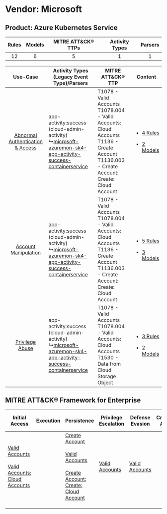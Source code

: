 Vendor: Microsoft
=================
Product: Azure Kubernetes Service
---------------------------------
| Rules | Models | MITRE ATT&CK® TTPs | Activity Types | Parsers |
|:-----:|:------:|:------------------:|:--------------:|:-------:|
|  12   |   6    |         5          |       1        |    1    |

|    Use-Case    | Activity Types (Legacy Event Type)/Parsers    | MITRE ATT&CK® TTP    | Content    |
|:----:| ---- | ---- | ---- |
| [Abnormal Authentication & Access](../../../UseCases/uc_abnormal_authentication_&_access.md) |  app-activity:success (cloud-admin-activity)<br> ↳[microsoft-azuremon-sk4-app-activity-success-containerservice](Ps/pC_microsoftazuremonsk4appactivitysuccesscontainerservice.md)<br> | T1078 - Valid Accounts<br>T1078.004 - Valid Accounts: Cloud Accounts<br>T1136 - Create Account<br>T1136.003 - Create Account: Create: Cloud Account<br> | [<ul><li>4 Rules</li></ul><ul><li>2 Models</li></ul>](RM/r_m_microsoft_azure_kubernetes_service_Abnormal_Authentication_&_Access.md) |
|    [Account Manipulation](../../../UseCases/uc_account_manipulation.md)    |  app-activity:success (cloud-admin-activity)<br> ↳[microsoft-azuremon-sk4-app-activity-success-containerservice](Ps/pC_microsoftazuremonsk4appactivitysuccesscontainerservice.md)<br> | T1078 - Valid Accounts<br>T1078.004 - Valid Accounts: Cloud Accounts<br>T1136 - Create Account<br>T1136.003 - Create Account: Create: Cloud Account<br> | [<ul><li>5 Rules</li></ul><ul><li>3 Models</li></ul>](RM/r_m_microsoft_azure_kubernetes_service_Account_Manipulation.md)    |
|    [Privilege Abuse](../../../UseCases/uc_privilege_abuse.md)    |  app-activity:success (cloud-admin-activity)<br> ↳[microsoft-azuremon-sk4-app-activity-success-containerservice](Ps/pC_microsoftazuremonsk4appactivitysuccesscontainerservice.md)<br> | T1078 - Valid Accounts<br>T1078.004 - Valid Accounts: Cloud Accounts<br>T1530 - Data from Cloud Storage Object<br>    | [<ul><li>3 Rules</li></ul><ul><li>2 Models</li></ul>](RM/r_m_microsoft_azure_kubernetes_service_Privilege_Abuse.md)    |

MITRE ATT&CK® Framework for Enterprise
--------------------------------------
| Initial Access                                                                                                                                             | Execution | Persistence                                                                                                                                                                                                                          | Privilege Escalation                                                | Defense Evasion                                                     | Credential Access | Discovery | Lateral Movement | Collection                                                                          | Command and Control | Exfiltration | Impact |
| ---------------------------------------------------------------------------------------------------------------------------------------------------------- | --------- | ------------------------------------------------------------------------------------------------------------------------------------------------------------------------------------------------------------------------------------ | ------------------------------------------------------------------- | ------------------------------------------------------------------- | ----------------- | --------- | ---------------- | ----------------------------------------------------------------------------------- | ------------------- | ------------ | ------ |
| [Valid Accounts](https://attack.mitre.org/techniques/T1078)<br><br>[Valid Accounts: Cloud Accounts](https://attack.mitre.org/techniques/T1078/004)<br><br> |           | [Create Account](https://attack.mitre.org/techniques/T1136)<br><br>[Valid Accounts](https://attack.mitre.org/techniques/T1078)<br><br>[Create Account: Create: Cloud Account](https://attack.mitre.org/techniques/T1136/003)<br><br> | [Valid Accounts](https://attack.mitre.org/techniques/T1078)<br><br> | [Valid Accounts](https://attack.mitre.org/techniques/T1078)<br><br> |                   |           |                  | [Data from Cloud Storage Object](https://attack.mitre.org/techniques/T1530)<br><br> |                     |              |        |